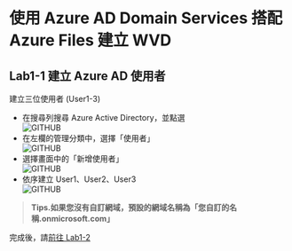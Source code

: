 # 使用 Azure AD Domain Services 搭配 Azure Files 建立 WVD

## Lab1-1 建立 Azure AD 使用者
 建立三位使用者 (User1-3)<br>
 - 在搜尋列搜尋 Azure Active Directory，並點選<br>
 ![GITHUB](https://github.com/BrianHsing/Azure-Windows-Virtual-Desktop/blob/master/Lab1/aad1.png "add1")<br>
 - 在左欄的管理分類中，選擇「使用者」<br>
 ![GITHUB](https://github.com/BrianHsing/Azure-Windows-Virtual-Desktop/blob/master/Lab1/aad2.png "add2")<br>
 - 選擇畫面中的「新增使用者」<br>
 ![GITHUB](https://github.com/BrianHsing/Azure-Windows-Virtual-Desktop/blob/master/Lab1/aad3.png "add3")<br>
 - 依序建立 User1、User2、User3<br>
 ![GITHUB](https://github.com/BrianHsing/Azure-Windows-Virtual-Desktop/blob/master/Lab1/add4.png "add4")<br>
 > **Tips.如果您沒有自訂網域，預設的網域名稱為「您自訂的名稱.onmicrosoft.com」** <br>
 
 完成後，請[前往 Lab1-2](https://github.com/BrianHsing/Azure-Windows-Virtual-Desktop/blob/master/Lab1-2.md)<br>